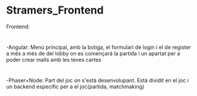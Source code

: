 # Stramers_Frontend
Frontend:
  #
  -Angular: Menú principal, amb la botiga, el formulari de login i el de register a més a més de del lobby on es començará la partida i un apartat per a poder
  crear malls amb les teves cartes
  #
  -Phaser+Node: Part del joc on s'está desenvolupant. Está dividit en el joc i un backend específic per a el joc(partida, matchmaking)
